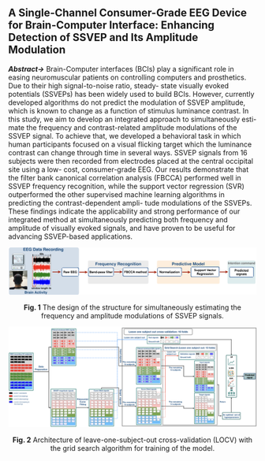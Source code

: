 ## A Single-Channel Consumer-Grade EEG Device for Brain-Computer Interface: Enhancing Detection of SSVEP and Its Amplitude Modulation

***Abstract->*** Brain-Computer interfaces (BCIs) play a significant role in easing neuromuscular patients on controlling computers and prosthetics. Due to their high signal-to-noise ratio, steady- state visually evoked potentials (SSVEPs) has been widely used to build BCIs. However, currently developed algorithms do not predict the modulation of SSVEP amplitude, which is known to change as a function of stimulus luminance contrast. In this study, we aim to develop an integrated approach to simultaneously esti- mate the frequency and contrast-related amplitude modulations of the SSVEP signal. To achieve that, we developed a behavioral task in which human participants focused on a visual flicking target which the luminance contrast can change through time in several ways. SSVEP signals from 16 subjects were then recorded from electrodes placed at the central occipital site using a low- cost, consumer-grade EEG. Our results demonstrate that the filter bank canonical correlation analysis (FBCCA) performed well in SSVEP frequency recognition, while the support vector regression (SVR) outperformed the other supervised machine learning algorithms in predicting the contrast-dependent ampli- tude modulations of the SSVEPs. These findings indicate the applicability and strong performance of our integrated method at simultaneously predicting both frequency and amplitude of visually evoked signals, and have proven to be useful for advancing SSVEP-based applications.

![alt text](Graphical_Abstarct.001.png)
<p align="center"> 
<b>Fig. 1</b> The design of the structure for simultaneously estimating the frequency and amplitude modulations of SSVEP signals. 
</p>

![alt text](Predictive_model_structure/Predictive_model_structure.001.png)
<p align="center"> 
<b>Fig. 2</b> Architecture of leave-one-subject-out cross-validation (LOCV) with the grid search algorithm for training of the model. 
</p>
